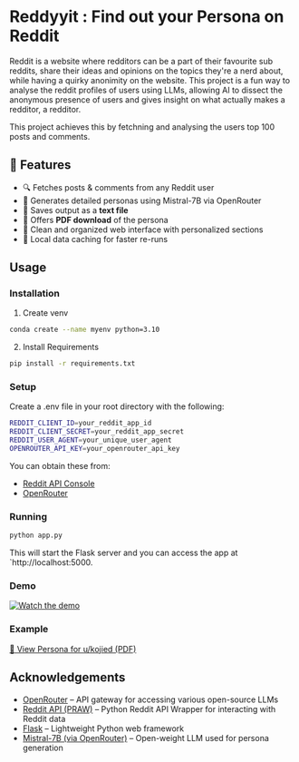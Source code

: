 # Reddyyit : Find out your Persona on Reddit

Reddit is a website where redditors can be a part of their favourite sub reddits, share their ideas and opinions on the topics they're a nerd about, while having a quirky anonimity on the website. This project is a fun way to analyse the reddit profiles of users using LLMs, allowing AI to dissect the anonymous presence of users and gives insight on what actually makes a redditor, a redditor.

This project achieves this by fetchning and analysing the users top 100 posts and comments.

## 🚀 Features

- 🔍 Fetches posts & comments from any Reddit user
- 🤖 Generates detailed personas using Mistral-7B via OpenRouter
- 🧾 Saves output as a **text file**
- 📄 Offers **PDF download** of the persona
- 🎨 Clean and organized web interface with personalized sections
- 💾 Local data caching for faster re-runs

## Usage

### Installation

1. Create venv

```bash
conda create --name myenv python=3.10
```

2. Install Requirements

```bash
pip install -r requirements.txt
```

### Setup

Create a .env file in your root directory with the following:

```bash
REDDIT_CLIENT_ID=your_reddit_app_id
REDDIT_CLIENT_SECRET=your_reddit_app_secret
REDDIT_USER_AGENT=your_unique_user_agent
OPENROUTER_API_KEY=your_openrouter_api_key
```

You can obtain these from:
- [Reddit API Console](https://www.reddit.com/prefs/apps)
- [OpenRouter](https://openrouter.ai/)


### Running


``` bash
python app.py
```
This will start the Flask server and you can access the app at `http://localhost:5000.

### Demo

[![Watch the demo](https://raw.githubusercontent.com/swatimishra02/Reddyyit/main/assets/thumbnail.png)](https://youtu.be/7z4DfkhEXsM)

### Example 

[📄 View Persona for u/kojied (PDF)](https://github.com/swatimishra02/Reddyyit-AI-Reddit-User-Persona/blob/main/Persona_for_u_kojied.pdf)


 Acknowledgements
-------------------

- [OpenRouter](https://openrouter.ai/) – API gateway for accessing various open-source LLMs
- [Reddit API (PRAW)](https://praw.readthedocs.io/en/stable/) – Python Reddit API Wrapper for interacting with Reddit data
- [Flask](https://flask.palletsprojects.com/) – Lightweight Python web framework
- [Mistral-7B (via OpenRouter)](https://openrouter.ai/models/mistralai/mistral-7b-instruct) – Open-weight LLM used for persona generation



